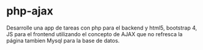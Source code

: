 # php-ajax
Desarrolle una app de tareas con php para el backend y html5, bootstrap 4, JS para el frontend utilizando el concepto de AJAX que no refresca la página tambien Mysql para la base de datos.

